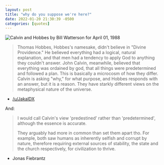 ```yaml
---
layout: post
title: "why do you suppose we're here?"
date: 2022-01-20 21:30:39 -0500
categories: [quotes]
---
```

![Calvin and Hobbes by Bill Watterson for April 01, 1988](https://assets.amuniversal.com/05d53910dec20131719a005056a9545d)

> Thomas Hobbes, Hobbes's namesake, didn't believe in "Divine Providence." He believed everything had a logical, natural explanation, and that men had a tendency to apply God to anything they couldn't answer. John Calvin, meanwhile, believed that everything was ordained by god, that all things were predetermined and followed a plan. This is basically a microcosm of how they differ. Calvin is asking "why," for what purpose, and Hobbes responds with an answer, but it is a reason. They have starkly different views on the metaphysical nature of the universe. 

- [/u/JakalDX](https://old.reddit.com/r/calvinandhobbes/comments/s8aahh/deep_thoughts/htfc6ds/)

<!--break-->

And:

> I would call Calvin's view 'predestined' rather than 'predetermined', although the essence is accurate.
>
> They arguably had more in common than set them apart tho. For example, both saw humans as inherently selfish and corrupt by nature, therefore requiring external sources of stability, the state and the church respectively, for civilization to thrive.

- Jonas Fiebrantz